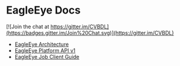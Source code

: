 # EagleEye Docs

[![Join the chat at https://gitter.im/CVBDL](https://badges.gitter.im/Join%20Chat.svg)](https://gitter.im/CVBDL)

* [EagleEye Architecture](./architecture/architecture.md)
* [EagleEye Platform API v1](./rest-api/rest-api.md)
* [EagleEye Job Client Guide](./job-client-guide/job-client-guide.md)
